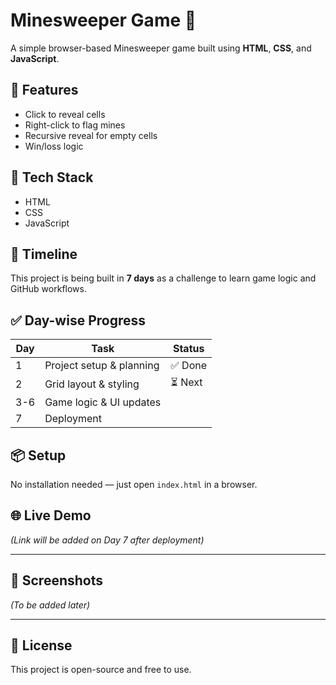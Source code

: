 # Minesweeper Game 🧨

A simple browser-based Minesweeper game built using **HTML**, **CSS**, and **JavaScript**.

## 🔹 Features
- Click to reveal cells
- Right-click to flag mines
- Recursive reveal for empty cells
- Win/loss logic

## 🚀 Tech Stack
- HTML
- CSS
- JavaScript

## 📅 Timeline
This project is being built in **7 days** as a challenge to learn game logic and GitHub workflows.

## ✅ Day-wise Progress
| Day | Task                      | Status   |
|-----|---------------------------|----------|
| 1   | Project setup & planning  | ✅ Done  |
| 2   | Grid layout & styling     | ⏳ Next  |
| 3-6 | Game logic & UI updates   |          |
| 7   | Deployment                |          |

## 📦 Setup
No installation needed — just open `index.html` in a browser.

## 🌐 Live Demo
_(Link will be added on Day 7 after deployment)_

---

## 📸 Screenshots
_(To be added later)_

---

## 📌 License
This project is open-source and free to use.
